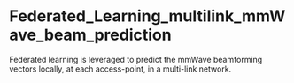 # Federated_Learning_multilink_mmWave_beam_prediction
Federated learning is leveraged to predict the mmWave beamforming vectors locally, at each access-point, in a multi-link network.
